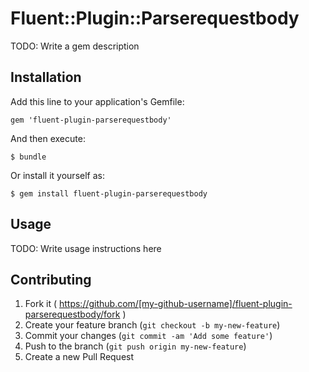 # Fluent::Plugin::Parserequestbody

TODO: Write a gem description

## Installation

Add this line to your application's Gemfile:

    gem 'fluent-plugin-parserequestbody'

And then execute:

    $ bundle

Or install it yourself as:

    $ gem install fluent-plugin-parserequestbody

## Usage

TODO: Write usage instructions here

## Contributing

1. Fork it ( https://github.com/[my-github-username]/fluent-plugin-parserequestbody/fork )
2. Create your feature branch (`git checkout -b my-new-feature`)
3. Commit your changes (`git commit -am 'Add some feature'`)
4. Push to the branch (`git push origin my-new-feature`)
5. Create a new Pull Request
